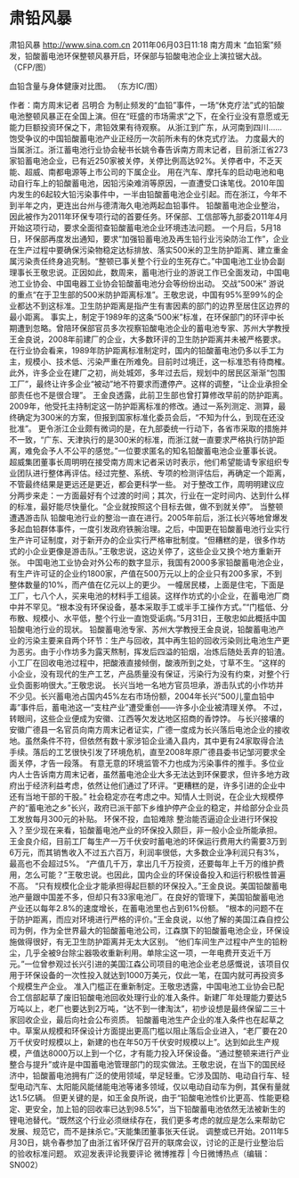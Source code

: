 # 肃铅风暴

肃铅风暴
http://www.sina.com.cn  2011年06月03日11:18  南方周末
“血铅案”频发，铅酸蓄电池环保整顿风暴开启，环保部与铅酸电池企业上演拉锯大战。 （CFP/图）

血铅含量与身体健康对比图。 （东方IC/图）

作者：南方周末记者 吕明合
为制止频发的“血铅”事件，一场“休克疗法”式的铅酸电池整顿风暴正在全国上演。但在“旺盛的市场需求”之下，在全行业没有意愿或无能力巨额投资环保之下，肃铅效果有待观察。
从浙江到广东，从河南到四川……饱受争议的中国铅酸蓄电池产业正经历一次前所未有的休克式疗法。
力度最大的当属浙江。浙江蓄电池行业协会秘书长姚令春告诉南方周末记者，目前浙江省273家铅蓄电池企业，已有近250家被关停，关停比例高达92%。关停者中，不乏天能、超威、南都电源等上市公司的下属企业。
用在汽车、摩托车的启动电池和电动自行车上的铅酸蓄电池，因铅污染难消等原因，一直遭受口诛笔伐。2010年国内发生的6起较大铅污染事件中，一半由铅酸蓄电池企业引起。而在浙江，今年不到半年之内，更连出台州与德清海久电池两起血铅事件。
铅酸蓄电池企业整治，因此被作为2011年环保专项行动的首要任务。环保部、工信部等九部委2011年4月开始这项行动，要求全面彻查铅酸蓄电池企业环境违法问题。
一个月后，5月18日，环保部再度发出通知，要求“加强铅蓄电池及再生铅行业污染防治工作”，企业在生产过程中要确保污染物稳定达标排放、落实500米的卫生防护距离、建立重金属污染责任终身追究制。“整顿已事关整个行业的生死存亡。”中国电池工业协会副理事长王敬忠说。正因如此，数周来，蓄电池行业的游说工作已全面发动，中国电池工业协会、中国电器工业协会铅酸蓄电池分会等纷纷出动。
交战“500米”
游说的重点“在于卫生部的500米防护距离标准”。王敬忠说，中国有95%至99%的企业都达不到这标准。卫生防护距离是指产生有害因素的部门的边界至居住区边界的最小距离。
事实上，制定于1989年的这条“500米”标准，在环保部门的环评中长期遭到忽略。曾陪环保部官员多次视察铅酸电池企业的蓄电池专家、苏州大学教授王金良说，2008年前建厂的企业，大多数环评的卫生防护距离并未被严格要求。在行业协会看来，1989年防护距离标准制定时，国内的铅酸蓄电池仍多以手工为主，规模小、技术低、污染严重在所难免。目前时过境迁，这一标准恐有待商榷。
此外，许多企业在建厂之初，尚处城郊，多年过去后，规划中的居民区渐渐“包围工厂”，最终让许多企业“被动”地不符要求而遭停产。这样的调整，“让企业承担全部责任也不是很合理”。
王金良透露，此前卫生部也曾打算修改早前的防护距离。2009年，他受托主持制定这一防护距离标准的修改。通过一系列测定、测算，最终确定为300米的方案，但报到国家标准化委员会后，“不知为什么，到现在还没批准”。
更令浙江企业颇有微词的是，在九部委统一行动下，各省市采取的措施并不一致，“广东、天津执行的是300米的标准，而浙江就一直要求严格执行防护距离，难免会予人不公平的感觉。”一位要求匿名的知名铅酸蓄电池企业董事长说。
超威集团董事长周明明在接受南方周末记者采访时表示，他们希望能请专家组织专业团队进行整体再评估。经过完整、系统、专项的检测评估后，再确定一个距离，不管最终结果是更远还是更近，都会更科学一些。
对于整改工作，周明明建议应分两步来走：一方面最好有个过渡的时间；其次，行业在一定时间内、达到什么样的标准，最好能尽快量化。“企业就按照这个目标去做，做不到就关停”。
当整顿遭遇游击队
铅酸电池行业的整治一直在进行。2005年前后，浙江长兴等地曾爆发多起血铅群体事件，一度引发政府铁腕治理。之后，中国更在铅酸蓄电池行业实行生产许可证制度，对于新开办的企业实行严格审批制度。“但糟糕的是，很多作坊式的小企业更像是游击队。”王敬忠说，这边关停了，这些企业又换个地方重新开张。
中国电池工业协会对外公布的数字显示，我国有2000多家铅酸蓄电池企业，有生产许可证的企业约1800家，产值在500万元以上的企业只有200多家，不到整体数量的10%，而产值在亿元以上的更少。
一幢居民楼，上面是住宅，下面是工厂，七八个人，买来电池的材料手工组装。这样作坊式的小企业，在蓄电池厂商中并不罕见。“根本没有环保设备，基本采取手工或半手工操作方式。”“门槛低、分布散、规模小、水平低，整个行业一直饱受诟病。”5月31日，王敬忠如此概括中国铅酸电池行业的现状。
铅酸蓄电池专家、苏州大学教授王金良说，铅酸蓄电池产业的污染主要来自两个环节：生产与回收，其中再生铅的回收污染则比电池生产更为恶劣。由于小作坊多为露天熬制，挥发后四溢的铅烟，冶炼后随处丢弃的铅渣。小工厂在回收电池过程中，把酸液直接倾倒，酸液所到之处，寸草不生。“这样的小企业，没有现代的生产工艺，产品质量没有保证，污染行为没有约束，对整个行业负面影响很大。”王敬忠说。
长兴当地一名地方官员坦承，游击队式的小作坊并不少见。长兴蓄电池占国内45%左右市场份额，2004年长兴“500儿童血铅中毒”事件后，蓄电池这一“支柱产业”遭受重创——许多小企业被清理关停。
不过，转眼间，这些企业便成为安徽、江西等欠发达地区招商的香饽饽。
与长兴接壤的安徽广德县一名官员向南方周末记者证实，广德一度成为长兴落后电池企业的接收地。虽然条件不符，但依然有数十家涉铅企业涌入县内，其中更有24家取得合法手续。落后的工艺很快引发了环境危机，直至2008年原广德县委书记邹河要求全面关停，才告一段落。
有意无意的环境监管不力也成为污染事件的推手。多位业内人士告诉南方周末记者，虽然蓄电池企业大多无法达到环保要求，但许多地方政府出于经济利益考虑，依然让他们通过了环评。“更糟糕的是，许多引进的企业中还有当地干部的干股。”
社会稳定亦在考虑之中。知情人士则说，在企业大规模停产的“蓄电池之乡”长兴，政府已派干部下乡维护停产企业的稳定，并给部分企业员工发放每月300元的补贴。
环保不投，血铅难除
整治能否逼迫企业进行环保投入？至少现在来看，铅酸蓄电池产业的环保投入颇巨，非一般小企业所能承担。
王金良介绍，目前工厂每生产一万千伏安时蓄电池的环保运行费用大约需要3万到6万元，而其销售收入不过五六百万，利润率很低，大多数企业净利润只有3%，最高也不会超过5%。
“产值几千万，拿出几千万投资，还要每年上千万的维护费用，怎么可能？”王敬忠说。也因此，国内企业的环保设备投入和运行积极性普遍不高。
“只有规模化企业才能承担得起巨额的环保投入。”王金良说。美国铅酸蓄电池产量跟中国差不多，但却只有33家电池厂。在良好的管理下，美国铅酸蓄电池产业还以每年2.8%的速度增长，在蓄电池里也占到61%份额。
“根本的问题不在于防护距离，而应对环境进行严格的评价。”王金良说，以他了解的美国江森自控公司为例，作为全世界最大的铅酸蓄电池公司，江森旗下的铅酸蓄电池企业，环保设施做得很好，有无卫生防护距离并无太大区别。
“他们车间生产过程中产生的铅粉尘，几乎全被9台除尘器吸收重新利用。单除尘这一项，一年电费开支近千万元。”一位曾参观过长兴引进的美国江森公司项目的电池企业老总感慨说，该项目仅用于环保设备的一次性投入就达到1000万美元，仅此一笔，在国内就可再投资多个规模生产企业。
准入门槛正在重新制定。王敬忠透露，中国电池工业协会已配合工信部起草了废旧铅酸电池回收处理行业的准入条件。新建厂年处理能力要达5万吨以上，老厂也要达到2万吨，“达不到一律淘汰”，初步设想是最终保留二三十家回收企业，最后向社会公布资质。
铅酸蓄电池生产企业的准入条件也在起草之中。草案从规模和环保设计方面提出更高门槛以阻止落后企业进入，“老厂要在20万千伏安时规模以上，新建的也在年50万千伏安时规模以上”。达到如此生产规模，产值达8000万以上到一个亿，才有能力投入环保设备。“通过整顿来进行产业整合与提升”或许是中国蓄电池管理部门的现实做法。王敬忠说，在当下的国民经济中，铅酸蓄电池拥有广泛的使用领域，举足轻重。它涉及国防、电动自行车、轻型电动汽车、太阳能风能储能电池等诸多领域，仅以电动自动车为例，其保有量就达1.5亿辆。
但更关键的是，如王金良所说，由于“铅酸电池性价比更高、性能更稳定、更安全，加上铅的回收率已达到98.5%”，当下铅酸蓄电池依然无法被新生的锂电池替代。“既然这个行业必须继续存在，我们更多考虑的就应是怎么来帮助它发展、规范它，而不是抹杀它。”天能集团董事张天任说。
调整或已开始。2011年5月30日，姚令春参加了由浙江省环保厅召开的联席会议，讨论的正是行业整治后的验收标准问题。
欢迎发表评论我要评论
微博推荐 | 今日微博热点（编辑：SN002）

